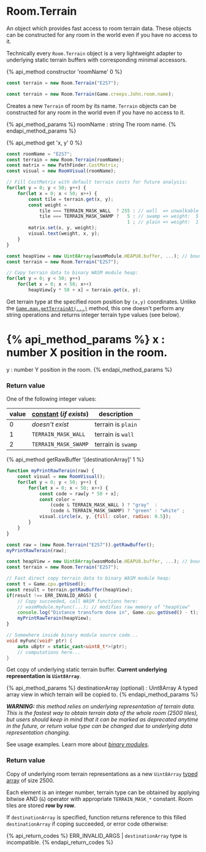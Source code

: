 # Room.Terrain

An object which provides fast access to room terrain data. These objects can be constructed for any room in the world even if you have no access to it.

Technically every `Room.Terrain` object is a very lightweight adapter to underlying static terrain buffers with corresponding minimal accessors.


{% api_method constructor 'roomName' 0 %}

```javascript
const terrain = new Room.Terrain("E2S7");
```

```javascript
const terrain = new Room.Terrain(Game.creeps.John.room.name);
```

Creates a new `Terrain` of room by its name. `Terrain` objects can be constructed for any room in the world even if you have no access to it.

{% api_method_params %}
roomName : string
The room name.
{% endapi_method_params %}


{% api_method get 'x, y' 0 %}

```javascript
const roomName = "E2S7";
const terrain = new Room.Terrain(roomName);
const matrix = new PathFinder.CostMatrix;
const visual = new RoomVisual(roomName);

// Fill CostMatrix with default terrain costs for future analysis:
for(let y = 0; y < 50; y++) {
    for(let x = 0; x < 50; x++) {
        const tile = terrain.get(x, y);
        const weight =
            tile === TERRAIN_MASK_WALL  ? 255 : // wall  => unwalkable
            tile === TERRAIN_MASK_SWAMP ?   5 : // swamp => weight:  5
                                            1 ; // plain => weight:  1
        matrix.set(x, y, weight);
        visual.text(weight, x, y);
    }
}
```

```javascript
const heapView = new Uint8Array(wasmModule.HEAPU8.buffer, ...); // bound to WASM module heap
const terrain = new Room.Terrain("E2S7");

// Copy terrain data to binary WASM module heap:
for(let y = 0; y < 50; y++)
    for(let x = 0; x < 50; x++)
        heapView[y * 50 + x] = terrain.get(x, y);
```

Get terrain type at the specified room position by `(x,y)` coordinates. Unlike the <a href="#Game.map.getTerrainAt">`Game.map.getTerrainAt(...)`</a> method, this one doesn't perform any string operations and returns integer terrain type values (see below).

{% api_method_params %}
x : number
X position in the room.
===
y : number
Y position in the room.
{% endapi_method_params %}

### Return value

One of the following integer values:

| value | <a href="#Constants">constant</a> (*if exists*) | description |
|-|-|-|
| 0 | *doesn't exist* | terrain is `plain` |
| 1 | `TERRAIN_MASK_WALL` | terrain is `wall`|
| 2 | `TERRAIN_MASK_SWAMP` | terrain is `swamp`|


{% api_method getRawBuffer '[destinationArray]' 1 %}

```javascript
function myPrintRawTerain(raw) {
    const visual = new RoomVisual();
    for(let y = 0; y < 50; y++) {
        for(let x = 0; x < 50; x++) {
            const code = raw[y * 50 + x];
            const color =
                (code & TERRAIN_MASK_WALL ) ? "gray"  :
                (code & TERRAIN_MASK_SWAMP) ? "green" : "white" ;
            visual.circle(x, y, {fill: color, radius: 0.5});
        }
    }
}

const raw = (new Room.Terrain("E2S7")).getRawBuffer();
myPrintRawTerain(raw);
```

```javascript
const heapView = new Uint8Array(wasmModule.HEAPU8.buffer, ...); // bound to WASM module heap
const terrain = new Room.Terrain("E2S7");

// Fast direct copy terrain data to binary WASM module heap:
const t = Game.cpu.getUsed();
const result = terrain.getRawBuffer(heapView);
if(result !== ERR_INVALID_ARGS) {
    // Copy succeeded, call WASM functions here:
    // wasmModule.myFunc(...); // modifies raw memory of "heapView"
    console.log("Distance transform done in", Game.cpu.getUsed() - t);
    myPrintRawTerain(heapView);
}
```

```cpp
// Somewhere inside binary module source code...
void myFunc(void* ptr) {
    auto u8ptr = static_cast<uint8_t*>(ptr);
    // computations here...
}
```

Get copy of underlying static terrain buffer. **Current underlying representation is `Uint8Array`**.

{% api_method_params %}
destinationArray (optional) : Uint8Array
A typed array view in which terrain will be copied to.
{% endapi_method_params %}

***WARNING:*** *this method relies on underlying representation of terrain data. This is the fastest way to obtain terrain data of the whole room (2500 tiles), but users should keep in mind that it can be marked as deprecated anytime in the future, or return value type can be changed due to underlying data representation changing.*

See usage examples. Learn more about <a href="/modules.html#Binary-modules">_binary modules_</a>.

### Return value

Copy of underlying room terrain representations as a new `Uint8Array` [typed array](https://developer.mozilla.org/en-US/docs/Web/JavaScript/Reference/Global_Objects/TypedArray) of size 2500.

Each element is an integer number, terrain type can be obtained by applying bitwise AND (`&`) operator with appropriate `TERRAIN_MASK_*` constant. Room tiles are stored **row by row**.

If `destinationArray` is specified, function returns reference to this filled `destinationArray` if coping succeeded, or error code otherwise:

{% api_return_codes %}
ERR_INVALID_ARGS | `destinationArray` type is incompatible.
{% endapi_return_codes %}
